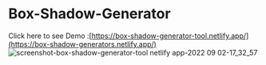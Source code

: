 # Box-Shadow-Generator
Click here to see Demo :[https://box-shadow-generator-tool.netlify.app/](https://box-shadow-generators.netlify.app/)
![screenshot-box-shadow-generator-tool netlify app-2022 09 02-17_32_57](https://user-images.githubusercontent.com/44481142/188172276-ae8fcab1-e949-4cbd-98e3-b32829822012.png)
